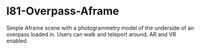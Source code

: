 # I81-Overpass-Aframe

Simple Aframe scene with a photogrammetry model of the underside of an overpass loaded in. Users can walk and teleport around. AR and VR enabled.
